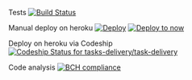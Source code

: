 Tests
[![Build Status](https://travis-ci.org/tasks-delivery/task-delivery.svg?branch=master)](https://travis-ci.org/tasks-delivery/task-delivery/settings)  

Manual deploy on heroku
[![Deploy](https://www.herokucdn.com/deploy/button.svg)](https://heroku.com/deploy?template=https://github.com/tasks-delivery/task-delivery)
[![Deploy to now](https://deploy.now.sh/static/button.svg)](https://deploy.now.sh/?repo=https://github.com/tasks-delivery/task-delivery)

Deploy on heroku via Codeship
[ ![Codeship Status for tasks-delivery/task-delivery](https://app.codeship.com/projects/6bd0a770-eefb-0135-eccb-2e99b60e2a7c/status?branch=master)](https://app.codeship.com/projects/271037)

Code analysis
[![BCH compliance](https://bettercodehub.com/edge/badge/tasks-delivery/task-delivery?branch=master)](https://bettercodehub.com/)
